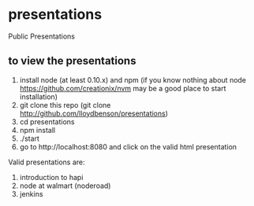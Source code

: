 presentations
=============

Public Presentations

## to view the presentations
1.  install node (at least 0.10.x) and npm
(if you know nothing about node https://github.com/creationix/nvm may be a good place to start installation)
2.  git clone this repo (git clone http://github.com/lloydbenson/presentations)
3.  cd presentations
4.  npm install
5.  ./start
6.  go to http://localhost:8080 and click on the valid html presentation

Valid presentations are:

1.  introduction to hapi
1.  node at walmart (noderoad)
2.  jenkins 
